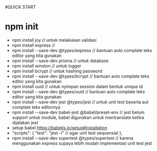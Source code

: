 #QUICK START

# npm init

- npm install joy // untuk melakukan validasi
- npm install express //
- npm install --save-dev @types/express // bantuan auto complate teks editor yang kita gunakan
- npm install --save-dev prisma // untuk database
- npm install winston // untuk logger
- npm install bcrypt // untuk hashing password
- npm install --save-dev @types/bcrypt // bantuan auto complate teks editor yang kita gunakan
- npm install uuid // untuk nyimpan session dalam bentuk unique id
- npm install --save-dev @types/uuid // bantuan auto complate teks editor yang kita gunakan
- npm install --save-dev jest @types/jest // untuk unit test beserta aut complate teks editornya
- npm install --save-dev babel-jest @babel/preset-env // jest belum support untuk module, babel digunakan untuk mentranslate ketika dijalakan jest
- setup babel https://babeljs.io/setup#installation
- "scripts": {
  "test": "jest -i" // agar unit test sequensial
  },
- npm install --save-dev supertest @types/supertest // karena menggunakan express supaya lebih mudah implementasi unit test jest
